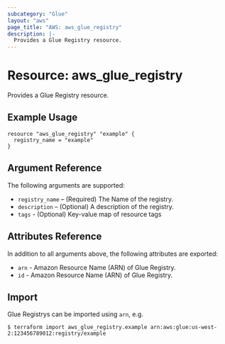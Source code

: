 ```yaml
---
subcategory: "Glue"
layout: "aws"
page_title: "AWS: aws_glue_registry"
description: |-
  Provides a Glue Registry resource.
---
```


# Resource: aws_glue_registry

Provides a Glue Registry resource.

## Example Usage

```hcl
resource "aws_glue_registry" "example" {
  registry_name = "example"
}
```

## Argument Reference

The following arguments are supported:

* `registry_name` – (Required) The Name of the registry.
* `description` – (Optional) A description of the registry.
* `tags` - (Optional) Key-value map of resource tags

## Attributes Reference

In addition to all arguments above, the following attributes are exported:

* `arn` - Amazon Resource Name (ARN) of Glue Registry.
* `id` - Amazon Resource Name (ARN) of Glue Registry.

## Import

Glue Registrys can be imported using `arn`, e.g.

```
$ terraform import aws_glue_registry.example arn:aws:glue:us-west-2:123456789012:registry/example
```

